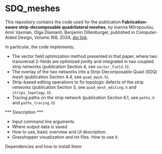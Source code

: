 # SDQ_meshes

This repository contains the code used for the publication **Fabrication-aware strip-decomposable quadrilateral meshes**, by Ioanna Mitropoulou, Amir Vaxman, Olga Diamanti, Benjamin Dillenburger, published in Computer-Aided Design, Volume 168, 2024, [doi link](https://doi.org/10.1016/j.cad.2023.103666).


In particular, the code implements;
* The vector field optimization method presented in that paper, where two transversal 2-fields are optimized jointly and integrated in two coupled strip networks (publication Section 4, see `vector_field.h`).
* The overlay of the two networks into a Strip-Decomposable Quad (SDQ) mesh (publication Section 4.4, see `quad_mesh.h`).
* Strip-based editing operations to fix topologic defects of the strip networks (publication Section 5, see `quad_mesh_editing.h` and `strips_topology.h`).
* Tracing paths on the strip network (publication Section 6.1, see `paths.h` and `paths_tracing.h`)


*** Description ***
- Input command line arguments
- Where output data is saved
- How to use, basic overview and UI description.
- Grasshopper visualization and txt files. How to use it.


Dependencies and how to install them
